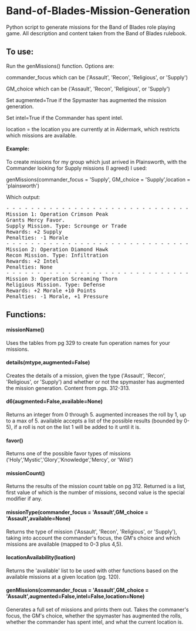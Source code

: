 # Band-of-Blades-Mission-Generation

Python script to generate missions for the Band of Blades role playing game.
All description and content taken from the Band of Blades rulebook.

## To use:

Run the genMissions() function. Options are: 

commander_focus which can be ('Assault', 'Recon', 'Religious', or 'Supply')

GM_choice which can be ('Assault', 'Recon', 'Religious', or 'Supply')

Set augmented=True if the Spymaster has augmented the mission generation.

Set intel=True if the Commander has spent intel.

location = the location you are currently at in Aldermark, which restricts which missions are available.

#### Example:

To create missions for my group which just arrived in Plainsworth, with the Commander looking for Supply missions (I agreed) I used:

genMissions(commander_focus = 'Supply', GM_choice = 'Supply',location = 'plainsworth')

Which output:

<pre>
- - - - - - - - - - - - - - - - - - - - - - - - - - - - - -
Mission 1: Operation Crimson Peak
Grants Mercy Favor.
Supply Mission. Type: Scrounge or Trade
Rewards: +2 Supply
Penalties: -1 Morale
- - - - - - - - - - - - - - - - - - - - - - - - - - - - - -
Mission 2: Operation Diamond Hawk
Recon Mission. Type: Infiltration
Rewards: +2 Intel
Penalties: None
- - - - - - - - - - - - - - - - - - - - - - - - - - - - - -
Mission 3: Operation Screaming Thorn
Religious Mission. Type: Defense
Rewards: +2 Morale +10 Points
Penalties: -1 Morale, +1 Pressure
</pre>


## Functions:

#### missionName()

Uses the tables from pg 329 to create fun operation names for your missions.

#### details(mtype,augmented=False)

Creates the details of a mission, given the type ('Assault', 'Recon', 'Religious', or 'Supply') and whether or not the spymaster has augmented the mission generation. Content from pgs. 312-313.

#### d6(augmented=False,available=None)

Returns an integer from 0 through 5. augmented increases the roll by 1, up to a max of 5. available accepts a list of the possible results (bounded by 0-5), if a roll is not on the list 1 will be added to it until it is.

#### favor()

Returns one of the possible favor types of missions ('Holy','Mystic','Glory','Knowledge','Mercy', or 'Wild')

#### missionCount()

Returns the results of the mission count table on pg 312. Returned is a list, first value of which is the number of missions, second value is the special modifier if any.

#### missionType(commander_focus = 'Assault',GM_choice = 'Assault',available=None)

Returns the type of mission ('Assault', 'Recon', 'Religious', or 'Supply'), taking into account the commander's focus, the GM's choice and which missions are available (mapped to 0-3 plus 4,5).

#### locationAvailability(loation)

Returns the 'available' list to be used with other functions based on the available missions at a given location (pg. 120).

#### genMissions(commander_focus = 'Assault',GM_choice = 'Assault',augmented=False,intel=False,location=None)

Generates a full set of missions and prints them out. Takes the commaner's focus, the GM's choice, whether the spymaster has augmented the rolls, whether the commander has spent intel, and what the current location is.
